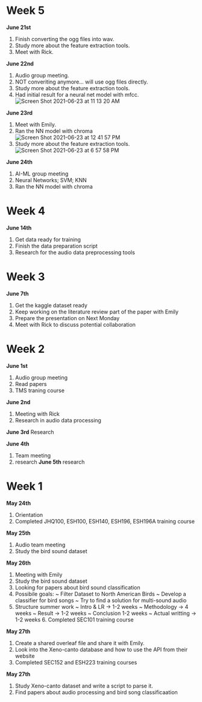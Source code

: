 # Week 5
**June 21st**
1. Finish converting the ogg files into wav.
2. Study more about the feature extraction tools. 
3. Meet with Rick.

**June 22nd**
1. Audio group meeting.
2. NOT converiting anymore... will use ogg files directly.
3. Study more about the feature extraction tools. 
4. Had initial result for a neural net model with mfcc.
![Screen Shot 2021-06-23 at 11 13 20 AM](https://user-images.githubusercontent.com/44412313/123178229-bf7e5100-d454-11eb-8d15-876c409bfed7.png)

**June 23rd**
1. Meet with Emily.
2. Ran the NN model with chroma
![Screen Shot 2021-06-23 at 12 41 57 PM](https://user-images.githubusercontent.com/44412313/123178408-1edc6100-d455-11eb-971d-5460ee3161e2.png)
3. Study more about the feature extraction tools. 
![Screen Shot 2021-06-23 at 6 57 58 PM](https://user-images.githubusercontent.com/44412313/123178328-f81e2a80-d454-11eb-89f1-9e2f13b59bf2.png)

**June 24th**
1. AI-ML group meeting
2. Neural Networks; SVM; KNN
3. Ran the NN model with chroma


# Week 4
**June 14th**
1. Get data ready for training
2. Finish the data preparation script
3. Research for the audio data preprocessing tools

# Week 3
**June 7th**
1. Get the kaggle dataset ready
2. Keep working on the literature review part of the paper with Emily
3. Prepare the presentation on Next Monday
4. Meet with Rick to discuss potential collaboration


# Week 2
**June 1st**
1. Audio group meeting
2. Read papers
3. TMS traning course

**June 2nd**
1. Meeting with Rick
2. Research in audio data processing

**June 3rd**
Research

**June 4th**
1. Team meeting
2. research
**June 5th**
research

# Week 1
**May 24th**
1. Orientation
2. Completed JHQ100, ESH100, ESH140, ESH196, ESH196A training course

**May 25th**
1. Audio team meeting
2. Study the bird sound dataset

**May 26th**
1. Meeting with Emily
2. Study the bird sound dataset
3. Looking for papers about bird sound classification
4.  Possibile goals:
   ~ Filter Dataset to North American Birds
   ~ Develop a classifier for bird songs
   ~ Try to find a solution for multi-sound audio
5. Structure summer work
   ~ Intro & LR -> 1-2 weeks
   ~ Methodology -> 4 weeks
   ~ Result -> 1-2 weeks
   ~ Conclusion 1-2 weeks
   ~ Actual writting -> 1-2 weeks
   6. Completed SEC101 training course

**May 27th**
1. Create a shared overleaf file and share it with Emily. 
2. Look into the Xeno-canto database and how to use the API from their website
3. Completed SEC152 and ESH223 training courses

**May 27th**
1. Study Xeno-canto dataset and write a script to parse it.
2. Find papers about audio processing and bird song classificaation
